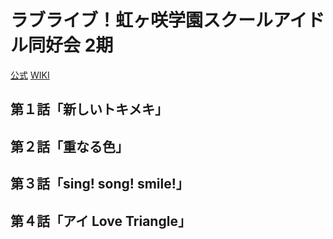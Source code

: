 # ラブライブ！虹ヶ咲学園スクールアイドル同好会 2期

[公式](https://www.lovelive-anime.jp/nijigasaki/) 
[WIKI](https://ja.wikipedia.org/wiki/%E3%83%A9%E3%83%96%E3%83%A9%E3%82%A4%E3%83%96!%E8%99%B9%E3%83%B6%E5%92%B2%E5%AD%A6%E5%9C%92%E3%82%B9%E3%82%AF%E3%83%BC%E3%83%AB%E3%82%A2%E3%82%A4%E3%83%89%E3%83%AB%E5%90%8C%E5%A5%BD%E4%BC%9A) 

## 第１話「新しいトキメキ」

## 第２話「重なる色」

## 第３話「sing! song! smile!」

## 第４話「アイ Love Triangle」
